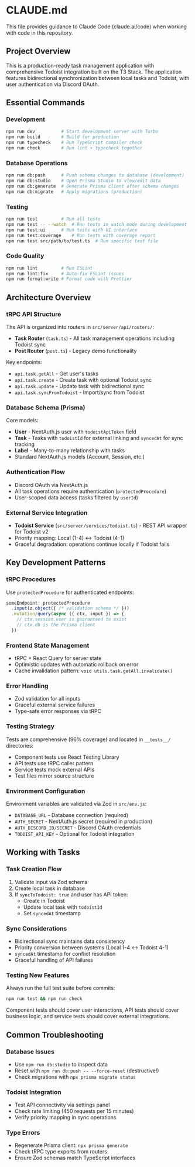 # CLAUDE.md

This file provides guidance to Claude Code (claude.ai/code) when working with code in this repository.

## Project Overview

This is a production-ready task management application with comprehensive Todoist integration built on the T3 Stack. The application features bidirectional synchronization between local tasks and Todoist, with user authentication via Discord OAuth.

## Essential Commands

### Development
```bash
npm run dev          # Start development server with Turbo
npm run build        # Build for production
npm run typecheck    # Run TypeScript compiler check
npm run check        # Run lint + typecheck together
```

### Database Operations
```bash
npm run db:push      # Push schema changes to database (development)
npm run db:studio    # Open Prisma Studio to view/edit data
npm run db:generate  # Generate Prisma client after schema changes
npm run db:migrate   # Apply migrations (production)
```

### Testing
```bash
npm run test         # Run all tests
npm run test -- --watch  # Run tests in watch mode during development
npm run test:ui      # Run tests with UI interface
npm run test:coverage    # Run tests with coverage report
npm run test src/path/to/test.ts  # Run specific test file
```

### Code Quality
```bash
npm run lint         # Run ESLint
npm run lint:fix     # Auto-fix ESLint issues
npm run format:write # Format code with Prettier
```

## Architecture Overview

### tRPC API Structure
The API is organized into routers in `src/server/api/routers/`:
- **Task Router** (`task.ts`) - All task management operations including Todoist sync
- **Post Router** (`post.ts`) - Legacy demo functionality

Key endpoints:
- `api.task.getAll` - Get user's tasks
- `api.task.create` - Create task with optional Todoist sync
- `api.task.update` - Update task with bidirectional sync
- `api.task.syncFromTodoist` - Import/sync from Todoist

### Database Schema (Prisma)
Core models:
- **User** - NextAuth.js user with `todoistApiToken` field
- **Task** - Tasks with `todoistId` for external linking and `syncedAt` for sync tracking
- **Label** - Many-to-many relationship with tasks
- Standard NextAuth.js models (Account, Session, etc.)

### Authentication Flow
- Discord OAuth via NextAuth.js
- All task operations require authentication (`protectedProcedure`)
- User-scoped data access (tasks filtered by `userId`)

### External Service Integration
- **Todoist Service** (`src/server/services/todoist.ts`) - REST API wrapper for Todoist v2
- Priority mapping: Local (1-4) ↔ Todoist (4-1) 
- Graceful degradation: operations continue locally if Todoist fails

## Key Development Patterns

### tRPC Procedures
Use `protectedProcedure` for authenticated endpoints:
```typescript
someEndpoint: protectedProcedure
  .input(z.object({ /* validation schema */ }))
  .mutation/query(async ({ ctx, input }) => {
    // ctx.session.user is guaranteed to exist
    // ctx.db is the Prisma client
  })
```

### Frontend State Management
- tRPC + React Query for server state
- Optimistic updates with automatic rollback on error
- Cache invalidation pattern: `void utils.task.getAll.invalidate()`

### Error Handling
- Zod validation for all inputs
- Graceful external service failures
- Type-safe error responses via tRPC

### Testing Strategy
Tests are comprehensive (96% coverage) and located in `__tests__/` directories:
- Component tests use React Testing Library
- API tests use tRPC caller pattern
- Service tests mock external APIs
- Test files mirror source structure

### Environment Configuration
Environment variables are validated via Zod in `src/env.js`:
- `DATABASE_URL` - Database connection (required)
- `AUTH_SECRET` - NextAuth.js secret (required in production)
- `AUTH_DISCORD_ID/SECRET` - Discord OAuth credentials
- `TODOIST_API_KEY` - Optional for Todoist integration

## Working with Tasks

### Task Creation Flow
1. Validate input via Zod schema
2. Create local task in database
3. If `syncToTodoist: true` and user has API token:
   - Create in Todoist
   - Update local task with `todoistId`
   - Set `syncedAt` timestamp

### Sync Considerations
- Bidirectional sync maintains data consistency
- Priority conversion between systems (Local 1-4 ↔ Todoist 4-1)
- `syncedAt` timestamp for conflict resolution
- Graceful handling of API failures

### Testing New Features
Always run the full test suite before commits:
```bash
npm run test && npm run check
```

Component tests should cover user interactions, API tests should cover business logic, and service tests should cover external integrations.

## Common Troubleshooting

### Database Issues
- Use `npm run db:studio` to inspect data
- Reset with `npm run db:push -- --force-reset` (destructive!)
- Check migrations with `npx prisma migrate status`

### Todoist Integration
- Test API connectivity via settings panel
- Check rate limiting (450 requests per 15 minutes)
- Verify priority mapping in sync operations

### Type Errors
- Regenerate Prisma client: `npx prisma generate`
- Check tRPC type exports from routers
- Ensure Zod schemas match TypeScript interfaces